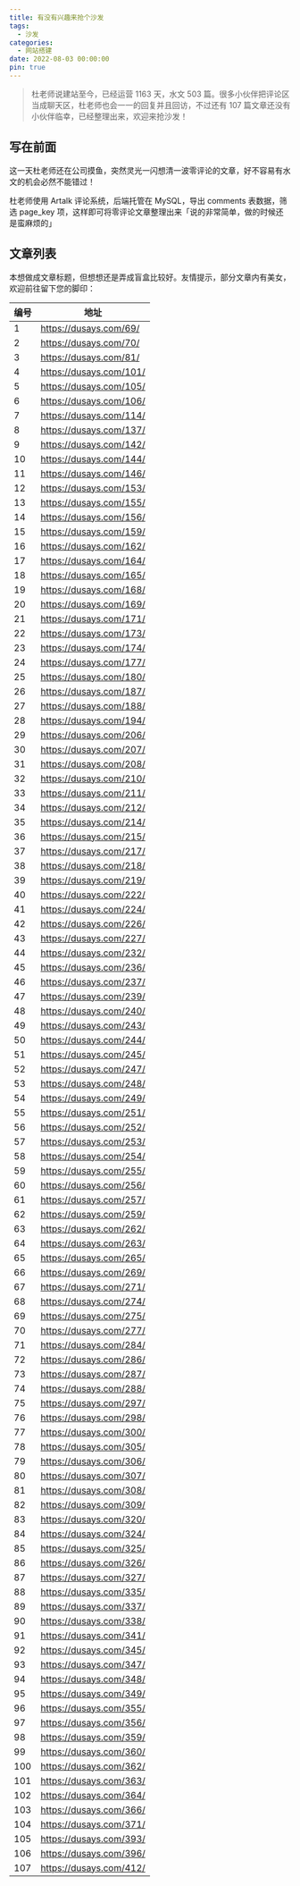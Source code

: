 ```yaml
---
title: 有没有兴趣来抢个沙发
tags:
  - 沙发
categories:
  - 网站搭建
date: 2022-08-03 00:00:00
pin: true
---
```


> 杜老师说建站至今，已经运营 1163 天，水文 503 篇。很多小伙伴把评论区当成聊天区，杜老师也会一一的回复并且回访，不过还有 107 篇文章还没有小伙伴临幸，已经整理出来，欢迎来抢沙发！

<!-- more -->

## 写在前面

这一天杜老师还在公司摸鱼，突然灵光一闪想清一波零评论的文章，好不容易有水文的机会必然不能错过！

杜老师使用 Artalk 评论系统，后端托管在 MySQL，导出 comments 表数据，筛选 page_key 项，这样即可将零评论文章整理出来「说的非常简单，做的时候还是蛮麻烦的」

## 文章列表

本想做成文章标题，但想想还是弄成盲盒比较好。友情提示，部分文章内有美女，欢迎前往留下您的脚印：

| 编号 | 地址 |
| - | - |
| 1   | https://dusays.com/69/  |
| 2   | https://dusays.com/70/  |
| 3   | https://dusays.com/81/  |
| 4   | https://dusays.com/101/ |
| 5   | https://dusays.com/105/ |
| 6   | https://dusays.com/106/ |
| 7   | https://dusays.com/114/ |
| 8   | https://dusays.com/137/ |
| 9   | https://dusays.com/142/ |
| 10  | https://dusays.com/144/ |
| 11  | https://dusays.com/146/ |
| 12  | https://dusays.com/153/ |
| 13  | https://dusays.com/155/ |
| 14  | https://dusays.com/156/ |
| 15  | https://dusays.com/159/ |
| 16  | https://dusays.com/162/ |
| 17  | https://dusays.com/164/ |
| 18  | https://dusays.com/165/ |
| 19  | https://dusays.com/168/ |
| 20  | https://dusays.com/169/ |
| 21  | https://dusays.com/171/ |
| 22  | https://dusays.com/173/ |
| 23  | https://dusays.com/174/ |
| 24  | https://dusays.com/177/ |
| 25  | https://dusays.com/180/ |
| 26  | https://dusays.com/187/ |
| 27  | https://dusays.com/188/ |
| 28  | https://dusays.com/194/ |
| 29  | https://dusays.com/206/ |
| 30  | https://dusays.com/207/ |
| 31  | https://dusays.com/208/ |
| 32  | https://dusays.com/210/ |
| 33  | https://dusays.com/211/ |
| 34  | https://dusays.com/212/ |
| 35  | https://dusays.com/214/ |
| 36  | https://dusays.com/215/ |
| 37  | https://dusays.com/217/ |
| 38  | https://dusays.com/218/ |
| 39  | https://dusays.com/219/ |
| 40  | https://dusays.com/222/ |
| 41  | https://dusays.com/224/ |
| 42  | https://dusays.com/226/ |
| 43  | https://dusays.com/227/ |
| 44  | https://dusays.com/232/ |
| 45  | https://dusays.com/236/ |
| 46  | https://dusays.com/237/ |
| 47  | https://dusays.com/239/ |
| 48  | https://dusays.com/240/ |
| 49  | https://dusays.com/243/ |
| 50  | https://dusays.com/244/ |
| 51  | https://dusays.com/245/ |
| 52  | https://dusays.com/247/ |
| 53  | https://dusays.com/248/ |
| 54  | https://dusays.com/249/ |
| 55  | https://dusays.com/251/ |
| 56  | https://dusays.com/252/ |
| 57  | https://dusays.com/253/ |
| 58  | https://dusays.com/254/ |
| 59  | https://dusays.com/255/ |
| 60  | https://dusays.com/256/ |
| 61  | https://dusays.com/257/ |
| 62  | https://dusays.com/259/ |
| 63  | https://dusays.com/262/ |
| 64  | https://dusays.com/263/ |
| 65  | https://dusays.com/265/ |
| 66  | https://dusays.com/269/ |
| 67  | https://dusays.com/271/ |
| 68  | https://dusays.com/274/ |
| 69  | https://dusays.com/275/ |
| 70  | https://dusays.com/277/ |
| 71  | https://dusays.com/284/ |
| 72  | https://dusays.com/286/ |
| 73  | https://dusays.com/287/ |
| 74  | https://dusays.com/288/ |
| 75  | https://dusays.com/297/ |
| 76  | https://dusays.com/298/ |
| 77  | https://dusays.com/300/ |
| 78  | https://dusays.com/305/ |
| 79  | https://dusays.com/306/ |
| 80  | https://dusays.com/307/ |
| 81  | https://dusays.com/308/ |
| 82  | https://dusays.com/309/ |
| 83  | https://dusays.com/320/ |
| 84  | https://dusays.com/324/ |
| 85  | https://dusays.com/325/ |
| 86  | https://dusays.com/326/ |
| 87  | https://dusays.com/327/ |
| 88  | https://dusays.com/335/ |
| 89  | https://dusays.com/337/ |
| 90  | https://dusays.com/338/ |
| 91  | https://dusays.com/341/ |
| 92  | https://dusays.com/345/ |
| 93  | https://dusays.com/347/ |
| 94  | https://dusays.com/348/ |
| 95  | https://dusays.com/349/ |
| 96  | https://dusays.com/355/ |
| 97  | https://dusays.com/356/ |
| 98  | https://dusays.com/359/ |
| 99  | https://dusays.com/360/ |
| 100 | https://dusays.com/362/ |
| 101 | https://dusays.com/363/ |
| 102 | https://dusays.com/364/ |
| 103 | https://dusays.com/366/ |
| 104 | https://dusays.com/371/ |
| 105 | https://dusays.com/393/ |
| 106 | https://dusays.com/396/ |
| 107 | https://dusays.com/412/ |